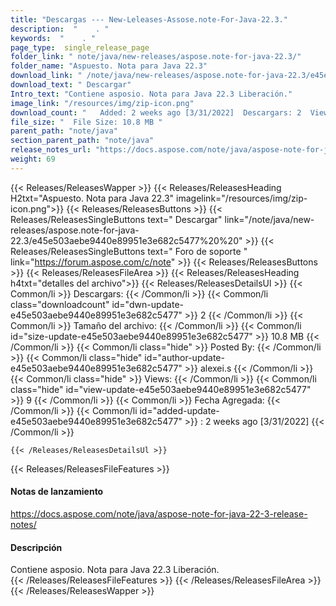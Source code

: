 ```yaml
---
title: "Descargas --- New-Leleases-Assose.note-For-Java-22.3." 
description:  "    . " 
keywords:  "    . " 
page_type:  single_release_page
folder_link: " note/java/new-releases/aspose.note-for-java-22.3/"
folder_name: "Aspuesto. Nota para Java 22.3"
download_link: " /note/java/new-releases/aspose.note-for-java-22.3/e45e503aebe9440e89951e3e682c5477"
download_text: " Descargar"
Intro_text: "Contiene asposio. Nota para Java 22.3 Liberación."
image_link: "/resources/img/zip-icon.png"
download_count: "   Added: 2 weeks ago [3/31/2022]  Descargars: 2  Views: 8"
file_size: "  File Size: 10.8 MB "
parent_path: "note/java"
section_parent_path: "note/java"
release_notes_url: "https://docs.aspose.com/note/java/aspose-note-for-java-22-3-release-notes"
weight: 69
---
```


{{< Releases/ReleasesWapper >}}
  {{< Releases/ReleasesHeading H2txt="Aspuesto. Nota para Java 22.3" imagelink="/resources/img/zip-icon.png">}}
  {{< Releases/ReleasesButtons >}}
    {{< Releases/ReleasesSingleButtons text=" Descargar" link="/note/java/new-releases/aspose.note-for-java-22.3/e45e503aebe9440e89951e3e682c5477%20%20" >}}
    {{< Releases/ReleasesSingleButtons text=" Foro de soporte " link="https://forum.aspose.com/c/note" >}}
  {{< Releases/ReleasesButtons >}}
  {{< Releases/ReleasesFileArea >}}
    {{< Releases/ReleasesHeading h4txt="detalles del archivo">}}
    {{< Releases/ReleasesDetailsUl >}}
            {{< Common/li  >}} Descargars: {{< /Common/li >}} 
      {{< Common/li class="downloadcount" id="dwn-update-e45e503aebe9440e89951e3e682c5477" >}} 2 {{< /Common/li >}} 
      {{< Common/li  >}} Tamaño del archivo: {{< /Common/li >}} 
      {{< Common/li id="size-update-e45e503aebe9440e89951e3e682c5477" >}} 10.8 MB {{< /Common/li >}} 
      {{< Common/li  class="hide" >}} Posted By: {{< /Common/li >}} 
      {{< Common/li class="hide" id="author-update-e45e503aebe9440e89951e3e682c5477" >}} alexei.s {{< /Common/li >}} 
      {{< Common/li class="hide"  >}} Views: {{< /Common/li >}} 
      {{< Common/li class="hide" id="view-update-e45e503aebe9440e89951e3e682c5477" >}} 9 {{< /Common/li >}} 
      {{< Common/li  >}} Fecha Agregada: {{< /Common/li >}} 
      {{< Common/li id="added-update-e45e503aebe9440e89951e3e682c5477" >}} : 2 weeks ago [3/31/2022] {{< /Common/li >}} 

    {{< /Releases/ReleasesDetailsUl >}}

  {{< Releases/ReleasesFileFeatures >}}
      <h4>Notas de lanzamiento</h4><div><a href="https://docs.aspose.com/note/java/aspose-note-for-java-22-3-release-notes/">https://docs.aspose.com/note/java/aspose-note-for-java-22-3-release-notes/</a></div><h4>Descripción</h4><div class="HTMLDescription">Contiene asposio. Nota para Java 22.3 Liberación.</div>
  {{< /Releases/ReleasesFileFeatures >}}
 {{< /Releases/ReleasesFileArea >}}
{{< /Releases/ReleasesWapper >}}


